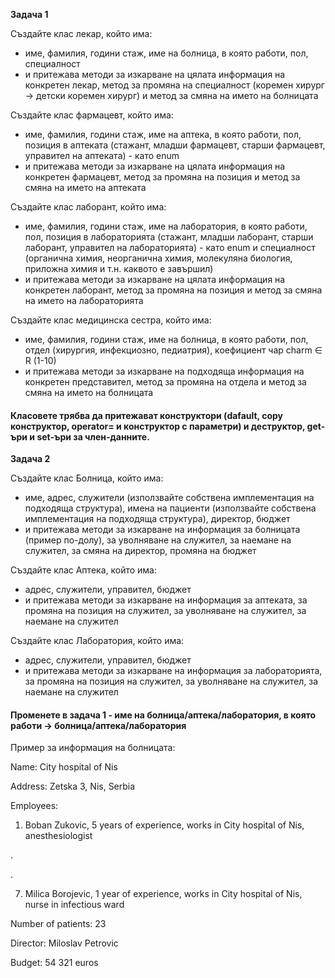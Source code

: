 **Задача 1**

Създайте клас лекар, който има:
- име, фамилия, години стаж, име на болница, в която работи, пол, специалност
- и притежава методи за изкарване на цялата информация на конкретен лекар, метод за промяна на специалност (коремен хирург -> детски коремен хирург) и метод за смяна на името на болницата

Създайте клас фармацевт, който има:
- име, фамилия, години стаж, име на аптека, в която работи, пол, позиция в аптеката (стажант, младши фармацевт, старши фармацевт, управител на аптеката) - като enum
- и притежава методи за изкарване на цялата информация на конкретен фармацевт, метод за промяна на позиция и метод за смяна на името на аптеката

Създайте клас лаборант, който има:
- име, фамилия, години стаж, име на лаборатория, в която работи, пол, позиция в лабораторията (стажант, младши лаборант, старши лаборант, управител на лабораторията) - като enum и специалност (органична химия, неорганична химия, молекуляна биология, приложна химия и т.н. каквото е завършил)
- и притежава методи за изкарване на цялата информация на конкретен лаборант, метод за промяна на позиция и метод за смяна на името на лабораторията

Създайте клас медицинска сестра, който има:
- име, фамилия, години стаж, име на болница, в която работи, пол, отдел (хирургия, инфекциозно, педиатрия), коефициент чар charm &isin; R (1-10)
- и притежава методи за изкарване на подходяща информация на конкретен представител, метод за промяна на отдела и метод за смяна на името на болницата

#### Класовете трябва да притежават конструктори (dafault, copy конструктор, operator= и конструктор с параметри) и деструктор, get-ъри и set-ъри за член-данните.

**Задача 2**

Създайте клас Болница, който има:
- име, адрес, служители (използвайте собствена имплементация на подходяща структура), имена на пациенти (използвайте собствена имплементация на подходяща структура), директор, бюджет
- и притежава методи за изкарване на информация за болницата (пример по-долу), за уволняване на служител, за наемане на служител, за смяна на директор, промяна на бюджет

Създайте клас Аптека, който има:
- адрес, служители, управител, бюджет
- и притежава методи за изкарване на информация за аптеката, за промяна на позиция на служител, за уволняване на служител, за наемане на служител

Създайте клас Лаборатория, който има:
- адрес, служители, управител, бюджет
- и притежава методи за изкарване на информация за лабораторията, за промяна на позиция на служител, за уволняване на служител, за наемане на служител


#### Променете в задача 1 - име на болница/аптека/лаборатория, в която работи -> болница/аптека/лаборатория

Пример за информация на болницата:

Name: City hospital of Nis

Address: Zetska 3, Nis, Serbia

Employees:

  1. Boban Zukovic, 5 years of experience, works in City hospital of Nis, anesthesiologist

  .

  .

  7. Milica Borojevic, 1 year of experience, works in City hospital of Nis, nurse in infectious ward

Number of patients: 23

Director: Miloslav Petrovic

Budget: 54 321 euros
